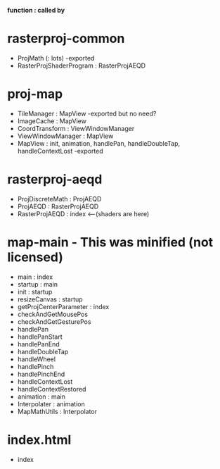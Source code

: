 __function : called by__

# rasterproj-common
- ProjMath (: lots) -exported
- RasterProjShaderProgram : RasterProjAEQD

# proj-map
- TileManager : MapView -exported but no need?
- ImageCache : MapView
- CoordTransform : ViewWindowManager
- ViewWindowManager : MapView
- MapView : init, animation, handlePan, handleDoubleTap, handleContextLost  -exported

# rasterproj-aeqd
- ProjDiscreteMath : ProjAEQD
- ProjAEQD : RasterProjAEQD
- RasterProjAEQD : index   <--(shaders are here)

# map-main  - This was minified (not licensed)
- main : index
- startup : main
- init : startup
- resizeCanvas : startup
- getProjCenterParameter : index
- checkAndGetMousePos
- checkAndGetGesturePos
- handlePan
- handlePanStart
- handlePanEnd
- handleDoubleTap
- handleWheel
- handlePinch
- handlePinchEnd
- handleContextLost
- handleContextRestored
- animation : main
- Interpolater : animation
- MapMathUtils : Interpolator

# index.html
- index







